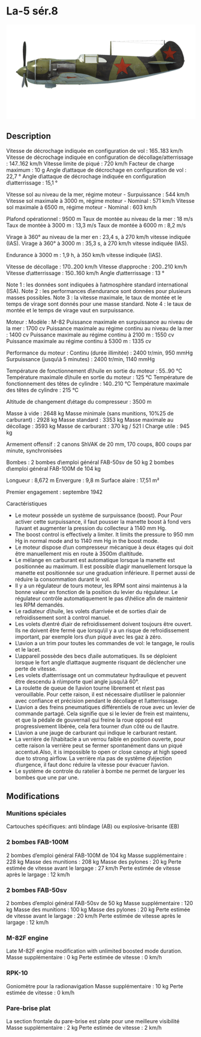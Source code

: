# La-5 sér.8

![la5s8](../images/la5s8.png)

## Description

Vitesse de décrochage indiquée en configuration de vol : 165..183 km/h
Vitesse de décrochage indiquée en configuration de décollage/atterrissage : 147..162 km/h
Vitesse limite de piqué : 720 km/h
Facteur de charge maximum : 10 g
Angle d\attaque de décrochage en configuration de vol : 22,7 °
Angle d\attaque de décrochage indiquée en configuration d\atterrissage : 15,1 °

Vitesse sol au niveau de la mer, régime moteur - Surpuissance : 544 km/h
Vitesse sol maximale à 3000 m, régime moteur - Nominal : 571 km/h
Vitesse sol maximale à 6500 m, régime moteur - Nominal : 603 km/h

Plafond opérationnel : 9500 m
Taux de montée au niveau de la mer : 18 m/s
Taux de montée à 3000 m : 13,3 m/s
Taux de montée à 6000 m : 8,2 m/s

Virage à 360° au niveau de la mer en : 23,4 s, à 270 km/h vitesse indiquée (IAS).
Virage à 360° à 3000 m : 35,3 s, à 270 km/h vitesse indiquée (IAS).

Endurance à 3000 m : 1,9 h, à 350 km/h vitesse indiquée (IAS).

Vitesse de décollage : 170..200 km/h
Vitesse d\approche : 200..210 km/h
Vitesse d\atterrissage : 150..160 km/h
Angle d\atterrissage : 13 °

Note 1 : les données sont indiquées à l\atmosphère standard international (ISA).
Note 2 : les performances d\endurance sont données pour plusieurs masses possibles.
Note 3 : la vitesse maximale, le taux de montée et le temps de virage sont donnés pour une masse standard.
Note 4 : le taux de montée et le temps de virage vaut en surpuissance.

Moteur :
Modèle : M-82
Puissance maximale en surpuissance au niveau de la mer : 1700 cv
Puissance maximale au régime continu au niveau de la mer : 1400 cv
Puissance maximale au régime continu à 2100 m : 1550 cv
Puissance maximale au régime continu à 5300 m : 1335 cv

Performance du moteur :
Continu (durée illimitée) : 2400 tr/min, 950 mmHg
Surpuissance (jusqu\à 5 minutes) : 2400 tr/min, 1140 mmHg

Température de fonctionnement d\huile en sortie du moteur : 55..90 °C
Température maximale d\huile en sortie du moteur : 125 °C
Température de fonctionnement des têtes de cylindre : 140..210 °C
Température maximale des têtes de cylindre : 215 °C

Altitude de changement d\étage du compresseur : 3500 m

Masse à vide : 2648 kg
Masse minimale (sans munitions, 10%25 de carburant) : 2928 kg
Masse standard : 3353 kg
Masse maximale au décollage : 3593 kg
Masse de carburant : 370 kg / 521 l
Charge utile : 945 kg

Armement offensif :
2 canons ShVAK de 20 mm, 170 coups, 800 coups par minute, synchronisées

Bombes :
2 bombes d\emploi général FAB-50sv de 50 kg
2 bombes d\emploi général FAB-100M de 104 kg

Longueur : 8,672 m
Envergure : 9,8 m
Surface alaire : 17,51 m²

Premier engagement : septembre 1942

Caractéristiques
- Le moteur possède un système de surpuissance (boost). Pour Pour activer cette surpuissance, il faut pousser la manette boost à fond vers l\avant et augmenter la pression du collecteur à 1140 mm Hg.
- The boost control is effectively a limiter. It limits the pressure to 950 mm Hg in normal mode and to 1140 mm Hg in the boost mode.
- Le moteur dispose d\un compresseur mécanique à deux étages qui doit être manuellement mis en route à 3500m d\altitude.
- Le mélange en carburant est automatique lorsque la manette est positionnée au maximum. Il est possible d\agir manuellement lorsque la manette est positionnée sur une graduation inférieure. Il permet aussi de réduire la consommation durant le vol.
- Il y a un régulateur de tours moteur, les RPM sont ainsi maintenus à la bonne valeur en fonction de la position du levier du régulateur. Le régulateur contrôle automatiquement le pas d\hélice afin de maintenir les RPM demandés.
- Le radiateur d\huile, les volets d\arrivée et de sorties d\air de refroidissement sont à control manuel.
- Les volets d\entré d\air de refroidissement doivent toujours être ouvert. Ils ne doivent être fermé que lorsqu\il y a un risque de refroidissement important, par exemple lors d\un piqué avec les gaz à zéro.
- L\avion a un trim pour toutes les commandes de vol: le tangage, le roulis et le lacet.
- L\appareil possède des becs d\aile automatiques. Ils se déploient lorsque le fort angle d\attaque augmente risquant de déclencher une perte de vitesse.
- Les volets d\atterrissage ont un commutateur hydraulique et peuvent être descendu à n\importe quel angle jusqu\\à 60°.
- La roulette de queue de l\avion tourne librement et n\est pas verouillable. Pour cette raison, il est nécessaire d\utiliser le palonnier avec confiance et précision pendant le décollage et l\atterrissage.
- L\avion a des freins pneumatiques différentiels de roue avec un levier de commande partagé. Cela signifie que si le levier de frein est maintenu, et que la pédale de gouvernail qui freine la roue opposé est progressivement libérée, cela fera tourner d\un côté ou de l\autre.
- L\avion a une jauge de carburant qui indique le carburant restant.
- La verrière de l\habitacle a un verrou faible en position ouverte, pour cette raison la verrière peut se fermer spontanément dans un piqué accentué.Also, it is impossible to open or close canopy at high speed due to strong airflow. La verrière n\a pas de systême d\éjection d\urgence, il faut donc réduire la vitesse pour évacuer l\avion.
- Le système de controle du ratelier à bombe ne permet de larguer les bombes que une par une.

## Modifications



### Munitions spéciales

Cartouches spécifiques: anti blindage (AB) ou explosive-brisante (EB)


### 2 bombes FAB-100M 

2 bombes d’emploi général FAB-100M de 104 kg
Masse supplémentaire : 228 kg
Masse des munitions : 208 kg
Masse des pylones : 20 kg
Perte estimée de vitesse avant le largage : 27 km/h
Perte estimée de vitesse après le largage : 12 km/h


### 2 bombes FAB-50sv 

2 bombes d’emploi général FAB-50sv de 50 kg
Masse supplémentaire : 120 kg
Masse des munitions : 100 kg
Masse des pylones : 20 kg
Perte estimée de vitesse avant le largage : 20 km/h
Perte estimée de vitesse après le largage : 12 km/h﻿


### M-82F engine

Late M-82F engine modification with unlimited boosted mode duration.
Masse supplémentaire : 0 kg
Perte estimée de vitesse : 0 km/h﻿


### RPK-10

Goniomètre pour la radionavigation
Masse supplémentaire : 10 kg
Perte estimée de vitesse : 0 km/h﻿


### Pare-brise plat

La section frontale du pare-brise est plate pour une meilleure visibilité
Masse supplémentaire : 2 kg
Perte estimée de vitesse : 2 km/h
